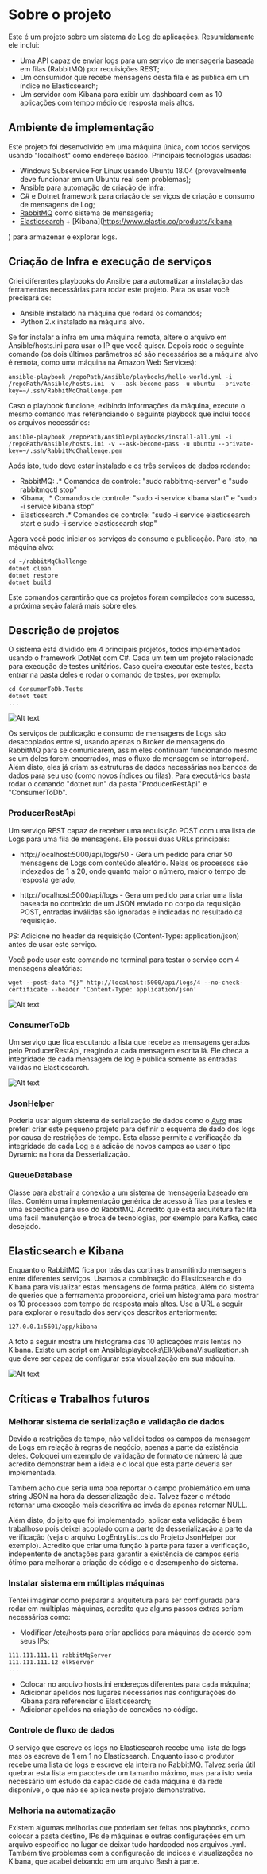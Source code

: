 # Sobre o projeto

Este é um projeto sobre um sistema de Log de aplicações. Resumidamente ele inclui:

* Uma API capaz de enviar logs para um serviço de mensageria baseada em filas (RabbitMQ) por requisições REST;
* Um consumidor que recebe mensagens desta fila e as publica em um índice no Elasticsearch;
* Um servidor com Kibana para exibir um dashboard com as 10 aplicações com tempo médio de resposta mais altos.

## Ambiente de implementação

Este projeto foi desenvolvido em uma máquina única, com todos serviços usando "localhost" como endereço básico. Principais tecnologias usadas:

* Windows Subservice For Linux usando Ubuntu 18.04 (provavelmente deve funcionar em um Ubuntu real sem problemas);
* [Ansible](https://www.ansible.com) para automação de criação de infra;
* C# e Dotnet framework para criação de serviços de criação e consumo de mensagens de Log;
* [RabbitMQ](https://www.rabbitmq.com) como sistema de mensageria;
* [Elasticsearch](https://www.elastic.co) + [Kibana](https://www.elastic.co/products/kibana

) para armazenar e explorar logs.

## Criação de Infra e execução de serviços

Criei diferentes playbooks do Ansible para automatizar a instalação das ferramentas necessárias para rodar este projeto. Para os usar você precisará de:

* Ansible instalado na máquina que rodará os comandos;
* Python 2.x instalado na máquina alvo.

Se for instalar a infra em uma máquina remota, altere o arquivo em Ansible/hosts.ini para usar o IP que você quiser. Depois rode o seguinte comando (os dois últimos parâmetros só são necessários se a máquina alvo é remota, como uma máquina na Amazon Web Services):

```
ansible-playbook /repoPath/Ansible/playbooks/hello-world.yml -i /repoPath/Ansible/hosts.ini -v --ask-become-pass -u ubuntu --private-key=~/.ssh/RabbitMqChallenge.pem
```

Caso o playbook funcione, exibindo informações da máquina, execute o mesmo comando mas referenciando o seguinte playbook que inclui todos os arquivos necessários:

```
ansible-playbook /repoPath/Ansible/playbooks/install-all.yml -i /repoPath/Ansible/hosts.ini -v --ask-become-pass -u ubuntu --private-key=~/.ssh/RabbitMqChallenge.pem
```

Após isto, tudo deve estar instalado e os três serviços de dados rodando:

* RabbitMQ:
.* Comandos de controle: "sudo rabbitmq-server" e "sudo rabbitmqctl stop"
* Kibana;
.* Comandos de controle: "sudo -i service kibana start" e "sudo -i service kibana stop"
* Elasticsearch
.* Comandos de controle: "sudo -i service elasticsearch start e sudo -i service elasticsearch stop"

Agora você pode iniciar os serviços de consumo e publicação. Para isto, na máquina alvo:

```
cd ~/rabbitMqChallenge
dotnet clean
dotnet restore
dotnet build
```

Este comandos garantirão que os projetos foram compilados com sucesso, a próxima seção falará mais sobre eles.



## Descrição de projetos

O sistema está dividido em 4 principais projetos, todos implementados usando o framework DotNet com C#. Cada um tem um projeto relacionado para execução de testes unitários. Caso queira executar este testes, basta entrar na pasta deles e rodar o comando de testes, por exemplo:

```
cd ConsumerToDb.Tests
dotnet test
...
```

![Alt text](imgs/test.jpg?raw=true "Resultados de execução de testes com sucesso, incluindo tratamento de erros.")

Os serviços de publicação e consumo de mensagens de Logs são desacoplados entre si, usando apenas o Broker de mensagens do RabbitMQ para se comunicarem, assim eles continuam funcionando mesmo se um deles forem encerrados, mas o fluxo de mensagem se interroperá. Além disto, eles já criam as estruturas de dados necessárias nos bancos de dados para seu uso (como novos índices ou filas). Para executá-los basta rodar o comando "dotnet run" da pasta "ProducerRestApi" e "ConsumerToDb".

### ProducerRestApi

Um serviço REST capaz de receber uma requisição POST com uma lista de Logs para uma fila de mensagens. Ele possui duas URLs principais:

* http://localhost:5000/api/logs/50 - Gera um pedido para criar 50 mensagens de Logs com conteúdo aleatório. Nelas os processos são indexados de 1 a 20, onde quanto maior o número, maior o tempo de resposta gerado;

* http://localhost:5000/api/logs - Gera um pedido para criar uma lista baseada no conteúdo de um JSON enviado no corpo da requisição POST, entradas inválidas são ignoradas e indicadas no resultado da requisição.

PS: Adicione no header da requisição (Content-Type: application/json) antes de usar este serviço.

Você pode usar este comando no terminal para testar o serviço com 4 mensagens aleatórias:

```
wget --post-data "{}" http://localhost:5000/api/logs/4 --no-check-certificate --header 'Content-Type: application/json'
```

![Alt text](imgs/producer.jpg?raw=true "Serviço rodando após receber requisição para gerar 100 mensagens de log.")

### ConsumerToDb

Um serviço que fica escutando a lista que recebe as mensagens gerados pelo ProducerRestApi, reagindo a cada mensagem escrita lá. Ele checa a integridade de cada mensagem de log e publica somente as entradas válidas no Elasticsearch.

![Alt text](imgs/consumer.jpg?raw=true "Consumidor rodando após receber notificação de um conjunto de novas mensagens de log.")

### JsonHelper

Poderia usar algum sistema de serialização de dados como o [Avro](https://avro.apache.org/) mas preferi criar este pequeno projeto para definir o esquema de dado dos logs por causa de restrições de tempo. Esta classe permite a verificação da integridade de cada Log e a adição de novos campos ao usar o tipo Dynamic na hora da Desserialização.


### QueueDatabase

Classe para abstrair a conexão a um sistema de mensageria baseado em filas. Contém uma implementação genérica de acesso à filas para testes e uma específica para uso do RabbitMQ. Acredito que esta arquitetura facilita uma fácil manutenção e troca de tecnologias, por exemplo para Kafka, caso desejado.


## Elasticsearch e Kibana

Enquanto o RabbitMQ fica por trás das cortinas transmitindo mensagens entre diferentes serviços. Usamos a combinação do Elasticsearch e do Kibana para visualizar estas mensagens de forma prática. Além do sistema de queries que a ferrramenta proporciona, criei um histograma para mostrar os 10 processos com tempo de resposta mais altos. Use a URL a seguir para explorar o resultado dos serviços descritos anteriormente:

```
127.0.0.1:5601/app/kibana
```

A foto a seguir mostra um histograma das 10 aplicações mais lentas no Kibana. Existe um script em Ansible\playbooks\Elk\kibanaVisualization.sh que deve ser capaz de configurar esta visualização em sua máquina.

![Alt text](imgs/kibana.jpg?raw=true "Histograma das 10 aplicações mais lentas no Kibana.")

## Críticas e Trabalhos futuros

### Melhorar sistema de serialização e validação de dados

Devido a restrições de tempo, não validei todos os campos da mensagem de Logs em relação à regras de negócio, apenas a parte da existência deles. Coloquei um exemplo de validação de formato de número lá que acredito demonstrar bem a ideia e o local que esta parte deveria ser implementada.

Também acho que seria uma boa reportar o campo problemático em uma string JSON na hora da desserialização dela. Talvez fazer o método retornar uma exceção mais descritiva ao invés de apenas retornar NULL.

Além disto, do jeito que foi implementado, aplicar esta validação é bem trabalhoso pois deixei acoplado com a parte de desserialização a parte da verificação (veja o arquivo LogEntryList.cs do Projeto JsonHelper por exemplo). Acredito que criar uma função à parte para fazer a verificação, indepentente de anotações para garantir a existência de campos seria ótimo para melhorar a criação de código e o desempenho do sistema.

### Instalar sistema em múltiplas máquinas

Tentei imaginar como preparar a arquitetura para ser configurada para rodar em múltiplas máquinas, acredito que alguns passos extras seriam necessários como:

* Modificar /etc/hosts para criar apelidos para máquinas de acordo com seus IPs;
```
111.111.111.11 rabbitMqServer
111.111.111.12 elkServer
...
```

* Colocar no arquivo hosts.ini endereços diferentes para cada máquina;
* Adicionar apelidos nos lugares necessários nas configurações do Kibana para referenciar o Elasticsearch;
* Adicionar apelidos na criação de conexões no código.

### Controle de fluxo de dados

O serviço que escreve os logs no Elasticsearch recebe uma lista de logs mas os escreve de 1 em 1 no Elasticsearch. Enquanto isso o produtor recebe uma lista de logs e escreve ela inteira no RabbitMQ. Talvez seria útil quebrar esta lista em pacotes de um tamanho máximo, mas para isto seria necessário um estudo da capacidade de cada máquina e da rede disponível, o que não se aplica neste projeto demonstrativo.

### Melhoria na automatização

Existem algumas melhorias que poderiam ser feitas nos playbooks, como colocar a pasta destino, IPs de máquinas e outras configurações em um arquivo específico no lugar de deixar tudo hardcoded nos arquivos .yml. Também tive problemas com a configuração de índices e visualizações no Kibana, que acabei deixando em um arquivo Bash à parte.

